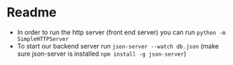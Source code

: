 # Readme

- In order to run the http server (front end server) you can run `python -m SimpleHTTPServer`
- To start our backend server run `json-server --watch db.json` (make sure json-server is installed `npm install -g json-server`)